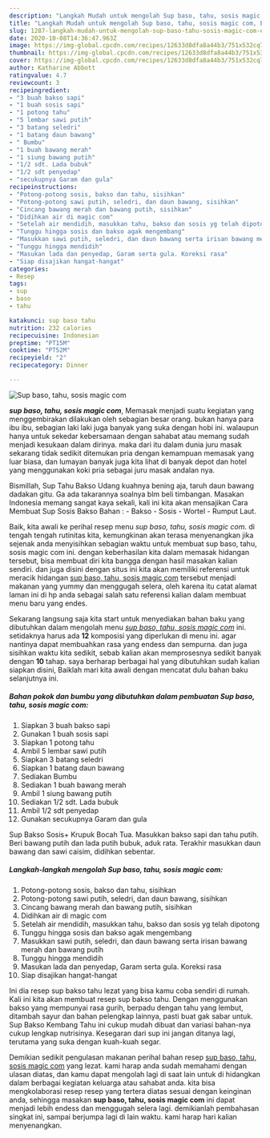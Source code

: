 ```yaml
---
description: "Langkah Mudah untuk mengolah Sup baso, tahu, sosis magic com, Enak"
title: "Langkah Mudah untuk mengolah Sup baso, tahu, sosis magic com, Enak"
slug: 1287-langkah-mudah-untuk-mengolah-sup-baso-tahu-sosis-magic-com-enak
date: 2020-10-08T14:36:47.963Z
image: https://img-global.cpcdn.com/recipes/12633d8dfa8a44b3/751x532cq70/sup-baso-tahu-sosis-magic-com-foto-resep-utama.jpg
thumbnail: https://img-global.cpcdn.com/recipes/12633d8dfa8a44b3/751x532cq70/sup-baso-tahu-sosis-magic-com-foto-resep-utama.jpg
cover: https://img-global.cpcdn.com/recipes/12633d8dfa8a44b3/751x532cq70/sup-baso-tahu-sosis-magic-com-foto-resep-utama.jpg
author: Katharine Abbott
ratingvalue: 4.7
reviewcount: 3
recipeingredient:
- "3 buah bakso sapi"
- "1 buah sosis sapi"
- "1 potong tahu"
- "5 lembar sawi putih"
- "3 batang seledri"
- "1 batang daun bawang"
- " Bumbu"
- "1 buah bawang merah"
- "1 siung bawang putih"
- "1/2 sdt. Lada bubuk"
- "1/2 sdt penyedap"
- "secukupnya Garam dan gula"
recipeinstructions:
- "Potong-potong sosis, bakso dan tahu, sisihkan"
- "Potong-potong sawi putih, seledri, dan daun bawang, sisihkan"
- "Cincang bawang merah dan bawang putih, sisihkan"
- "Didihkan air di magic com"
- "Setelah air mendidih, masukkan tahu, bakso dan sosis yg telah dipotong"
- "Tunggu hingga sosis dan bakso agak mengembang"
- "Masukkan sawi putih, seledri, dan daun bawang serta irisan bawang merah dan bawang putih"
- "Tunggu hingga mendidih"
- "Masukan lada dan penyedap, Garam serta gula. Koreksi rasa"
- "Siap disajikan hangat-hangat"
categories:
- Resep
tags:
- sup
- baso
- tahu

katakunci: sup baso tahu 
nutrition: 232 calories
recipecuisine: Indonesian
preptime: "PT15M"
cooktime: "PT52M"
recipeyield: "2"
recipecategory: Dinner

---
```



![Sup baso, tahu, sosis magic com](https://img-global.cpcdn.com/recipes/12633d8dfa8a44b3/751x532cq70/sup-baso-tahu-sosis-magic-com-foto-resep-utama.jpg)

<b><i>sup baso, tahu, sosis magic com</i></b>, Memasak menjadi suatu kegiatan yang menggembirakan dilakukan oleh sebagian besar orang. bukan hanya para ibu ibu, sebagian laki laki juga banyak yang suka dengan hobi ini. walaupun hanya untuk sekedar kebersamaan dengan sahabat atau memang sudah menjadi kesukaan dalam dirinya. maka dari itu dalam dunia juru masak sekarang tidak sedikit ditemukan pria dengan kemampuan memasak yang luar biasa, dan lumayan banyak juga kita lihat di banyak depot dan hotel yang menggunakan koki pria sebagai juru masak andalan nya.

Bismillah, Sup Tahu Bakso Udang kuahnya bening aja, taruh daun bawang dadakan gitu. Ga ada takarannya soalnya blm beli timbangan. Masakan Indonesia memang sangat kaya sekali, kali ini kita akan mensajikan Cara Membuat Sup Sosis Bakso Bahan : - Bakso - Sosis - Wortel - Rumput Laut.

Baik, kita awali ke perihal resep menu <i>sup baso, tahu, sosis magic com</i>. di tengah tengah rutinitas kita, kemungkinan akan terasa menyenangkan jika sejenak anda menyisihkan sebagian waktu untuk membuat sup baso, tahu, sosis magic com ini. dengan keberhasilan kita dalam memasak hidangan tersebut, bisa membuat diri kita bangga dengan hasil masakan kalian sendiri. dan juga disini dengan situs ini kita akan memiliki referensi untuk meracik hidangan <u>sup baso, tahu, sosis magic com</u> tersebut menjadi makanan yang yummy dan menggugah selera, oleh karena itu catat alamat laman ini di hp anda sebagai salah satu referensi kalian dalam membuat menu baru yang endes.


Sekarang langsung saja kita start untuk menyediakan bahan baku yang dibutuhkan dalam mengolah menu <u><i>sup baso, tahu, sosis magic com</i></u> ini. setidaknya harus ada <b>12</b> komposisi yang diperlukan di menu ini. agar nantinya dapat membuahkan rasa yang endess dan sempurna. dan juga sisihkan waktu kita sedikit, sebab kalian akan memprosesnya sedikit banyak dengan <b>10</b> tahap. saya berharap berbagai hal yang dibutuhkan sudah kalian siapkan disini, Baiklah mari kita awali dengan mencatat dulu bahan baku selanjutnya ini.

<!--inarticleads1-->

##### Bahan pokok dan bumbu yang dibutuhkan dalam pembuatan Sup baso, tahu, sosis magic com:

1. Siapkan 3 buah bakso sapi
1. Gunakan 1 buah sosis sapi
1. Siapkan 1 potong tahu
1. Ambil 5 lembar sawi putih
1. Siapkan 3 batang seledri
1. Siapkan 1 batang daun bawang
1. Sediakan  Bumbu
1. Sediakan 1 buah bawang merah
1. Ambil 1 siung bawang putih
1. Sediakan 1/2 sdt. Lada bubuk
1. Ambil 1/2 sdt penyedap
1. Gunakan secukupnya Garam dan gula


Sup Bakso Sosis+ Krupuk Bocah Tua. Masukkan bakso sapi dan tahu putih. Beri bawang putih dan lada putih bubuk, aduk rata. Terakhir masukkan daun bawang dan sawi caisim, didihkan sebentar. 

<!--inarticleads2-->

##### Langkah-langkah mengolah Sup baso, tahu, sosis magic com:

1. Potong-potong sosis, bakso dan tahu, sisihkan
1. Potong-potong sawi putih, seledri, dan daun bawang, sisihkan
1. Cincang bawang merah dan bawang putih, sisihkan
1. Didihkan air di magic com
1. Setelah air mendidih, masukkan tahu, bakso dan sosis yg telah dipotong
1. Tunggu hingga sosis dan bakso agak mengembang
1. Masukkan sawi putih, seledri, dan daun bawang serta irisan bawang merah dan bawang putih
1. Tunggu hingga mendidih
1. Masukan lada dan penyedap, Garam serta gula. Koreksi rasa
1. Siap disajikan hangat-hangat


Ini dia resep sup bakso tahu lezat yang bisa kamu coba sendiri di rumah. Kali ini kita akan membuat resep sup bakso tahu. Dengan menggunakan bakso yang mempunyai rasa gurih, berpadu dengan tahu yang lembut, ditambah sayur dan bahan pelengkap lainnya, pasti buat gak sabar untuk. Sup Bakso Kembang Tahu ini cukup mudah dibuat dan variasi bahan-nya cukup lengkap nutrisinya. Kesegaran dari sup ini jangan ditanya lagi, terutama yang suka dengan kuah-kuah segar. 

Demikian sedikit pengulasan makanan perihal bahan resep <u>sup baso, tahu, sosis magic com</u> yang lezat. kami harap anda sudah memahami dengan ulasan diatas, dan kamu dapat mengolah lagi di saat lain untuk di hidangkan dalam berbagai kegiatan keluarga atau sahabat anda. kita bisa mengkolaborasi resep resep yang tertera diatas sesuai dengan keinginan anda, sehingga masakan <b>sup baso, tahu, sosis magic com</b> ini dapat menjadi lebih endess dan menggugah selera lagi. demikianlah pembahasan singkat ini, sampai berjumpa lagi di lain waktu. kami harap hari kalian menyenangkan.

